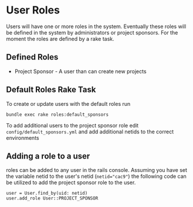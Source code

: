 # User Roles
Users will have one or more roles in the system.  Eventually these roles will be defined in the system by administrators or project sponsors.  For the moment the roles are defined by a rake task.

## Defined Roles
   - Project Sponsor - A user than can create new projects

## Default Roles Rake Task
   To create or update users with the default roles run
   ```
   bundle exec rake roles:default_sponsors
   ```
   To add additional users to the project sponsor role edit `config/default_sponsors.yml` and add additional netids to the correct environments

## Adding a role to a user
   roles can be added to any user in the rails console.  Assuming you have set the variable netid to the user's netid (`netid="cac9"`) the following code can be utilized to add the project sponsor role to the user.
   ```
   user = User.find_by(uid: netid)
   user.add_role User::PROJECT_SPONSOR
   ```
